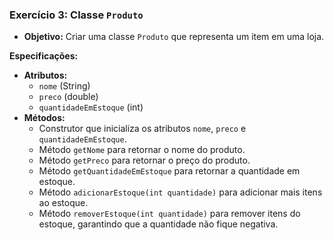 ### Exercício 3: Classe `Produto`

- **Objetivo:** Criar uma classe `Produto` que representa um item em uma loja.

**Especificações:**

- **Atributos:**
  - `nome` (String)
  - `preco` (double)
  - `quantidadeEmEstoque` (int)
- **Métodos:**
  - Construtor que inicializa os atributos `nome`, `preco` e `quantidadeEmEstoque`.
  - Método `getNome` para retornar o nome do produto.
  - Método `getPreco` para retornar o preço do produto.
  - Método `getQuantidadeEmEstoque` para retornar a quantidade em estoque.
  - Método `adicionarEstoque(int quantidade)` para adicionar mais itens ao estoque.
  - Método `removerEstoque(int quantidade)` para remover itens do estoque, garantindo que a quantidade não fique negativa.
